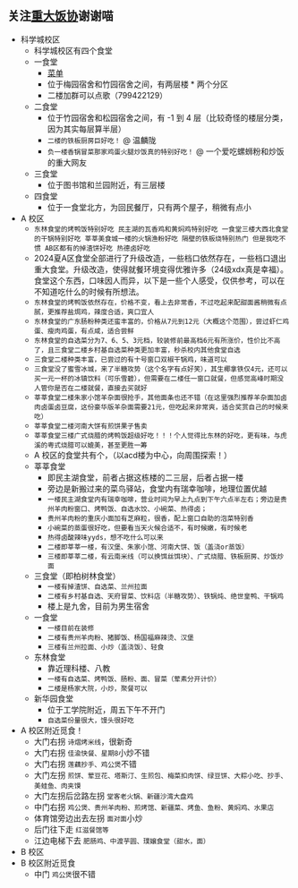 ## 关注[重大饭协](学生团体/饭协.md)谢谢喵  

- 科学城校区  
    - 科学城校区有四个食堂  
    - 一食堂  
        - [菜单](食堂菜单/虎溪校区一食堂.md)
        - 位于梅园宿舍和竹园宿舍之间，有两层楼 * 两个分区  
        - 二楼加群可以点歌（799422129）
    - 二食堂  
        - 位于竹园宿舍和松园宿舍之间，有 -1 到 4 层（比较奇怪的楼层分类，因为其实每层算半层）  
        - `二楼的铁板厨房巨好吃！` @ 温麟陇  
        - `负一楼香锅冒菜那家鸡蛋火腿炒饭真的特别好吃！` @ 一个爱吃螺蛳粉和炒饭的重大网友  
    - 三食堂  
        - 位于图书馆和兰园附近，有三层楼  
    - 四食堂  
        - 位于一食堂北方，为回民餐厅，只有两个屋子，稍微有点小  
- A 校区
    - `东林食堂的烤鸭饭特别好吃 民主湖的瓦香鸡和黄焖鸡特别好吃 一食堂三楼大西北食堂的干锅特别好吃 莘莘美食城一楼的火锅渔粉好吃 隔壁的铁板烧特别热门 但是我吃不惯 AB区都有的掉渣饼好吃 热德卤好吃`
    - 2024夏A区食堂全部进行了升级改造，一些档口依然存在，一些档口退出重大食堂。升级改造，使得就餐环境变得优雅许多（24级xdx真是幸福）。食堂这个东西，口味因人而异，以下是一些个人感受，仅供参考，可以在不知道吃什么的时候有所想法。
    - `东林食堂的烤鸭饭依然存在，价格不变，看上去非常香，不过吃起来配甜面酱稍微有点腻，更推荐盐焗鸡，辣度合适，爽口宜人`
    - `东林食堂的广东肠粉种类还蛮丰富的，价格从7元到12元（大概这个范围），尝过虾仁鸡蛋、瘦肉鸡蛋，有点咸，适合尝鲜`
    - `东林食堂的自选菜分为7、6、5、3元档，较装修前最高档6元有所涨价，性价比不高了，且三食堂二楼乡村基自选菜种类更加丰富，秒杀校内其他食堂自选`
    - `三食堂二楼种类丰富，已尝过的有十号窗口双椒干锅鸡，味道可以`
    - `三食堂没了蜜雪冰城，来了半糖攻势（这个名字有点好笑），其生椰拿铁仅4元，还可以买一元一杯的冰镇饮料（可乐雪碧），但需要在二楼任一窗口就餐，但感觉高峰时期没人管你是否在二楼就餐，直接去买就好`
    - `莘莘食堂二楼朱家小馆羊杂面很抢手，其他面条也还不错（在这里强烈推荐羊杂面加卤肉卤蛋卤豆腐，这份豪华版羊杂面需要21元，但吃起来非常爽，适合奖赏自己的时候来吃）`
    - `莘莘食堂二楼河南大饼有煎饼果子售卖`
    - `莘莘食堂三楼广式烧腊的烤鸭饭超级好吃！！！个人觉得比东林的好吃，更有味，与虎溪的粤式烧腊可以媲美，甚至更胜一筹`
    - A 校区的食堂共有个，（以acd楼为中心，向周围探索！）
    - 莘莘食堂
        - 即民主湖食堂，前者占据这栋楼的二三层，后者占据一楼
        - 旁边是新搬过来的菜鸟驿站，食堂内有瑞幸咖啡，地理位置优越
        - `一楼民主湖食堂内有瑞幸咖啡，营业时间为早上九点到下午六点半左右；旁边是贵州羊肉粉窗口、烤鸭饭、自选水饺、小碗菜、热得卤；`
        - `贵州羊肉粉的重庆小面加有芝麻粒，很香，配上窗口自助的泡菜特别香`
        - `小碗菜的蒸蛋很好吃，但要看当天火候合适不，有时候嫩，有时候老`
        - `热得卤酸辣味yyds，想不吃什么可以来`
        - `二楼即莘莘一楼，有汉堡、朱家小馆、河南大饼、饭（盖浇or蒸饭）`
        - `三楼即莘莘二楼，有云南米线（可以换饵丝饵块）、广式烧腊、铁板厨房、炒饭炒面`
    - 三食堂（即柏树林食堂）
        - `一楼有掉渣饼、自选菜、兰州拉面`
        - `二楼有乡村基自选、天府冒菜、饮料店（半糖攻势）、铁锅炖、绝世皇鸭、干锅鸡`
        - 楼上是九舍，目前为男生宿舍
    - 一食堂
        - `一楼目前在装修`
        - `二楼有贵州羊肉粉、猪脚饭、杨国福麻辣烫、汉堡`
        - `三楼有兰州拉面、小炒（盖浇饭）、轻食`
    - 东林食堂
        - 靠近理科楼、八教
        - `一楼有自选菜、烤鸭饭、肠粉、面、冒菜（荤素分开计价）`
        - `二楼是杨家大院，小炒，聚餐可以`
    - 新华园食堂
        - 位于工学院附近，周五下午不开门
        - `自选菜份量很大，馒头很好吃`
- A 校区附近觅食！
    - 大门右拐 `诗熠烤米线`，很新奇
    - 大门右拐 `佳渝快餐、星期8`小炒不错
    - 大门右拐 `莲藕抄手、鸡公煲`不错
    - 大门左拐 `煎饼、荤豆花、塔斯汀、生煎包、梅菜扣肉饼、绿豆饼、大粽小吃、抄手、美蛙鱼、肉夹馍`
    - 大门左拐后岔路左拐 `堂客老火锅、新疆沙湾大盘鸡`
    - 中门右拐 `鸡公煲、贵州羊肉粉、煎烤馆、新疆菜、烤鱼、鱼粉、黄焖鸡、水果店`
    - 体育馆旁边出去左拐 `面对面`小炒
    - 后门往下走 `红滋餐馆等`
    - 江边电梯下去 `肥肠鸡、中渡芋圆、璞嬢食堂（甜水，面）`
- B 校区
- B 校区附近觅食
    - 中门 `鸡公煲`很不错
        
       
      
